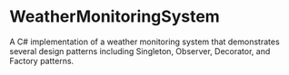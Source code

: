 # WeatherMonitoringSystem
A C# implementation of a weather monitoring system that demonstrates several design patterns including Singleton, Observer, Decorator, and Factory patterns.
